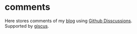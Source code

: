 # comments
Here stores comments of my [blog](https://blog.glonee.live) using [Github Disscussions](https://github.com/Glonee/comments/discussions).  
Supported by [giscus](https://giscus.app).
